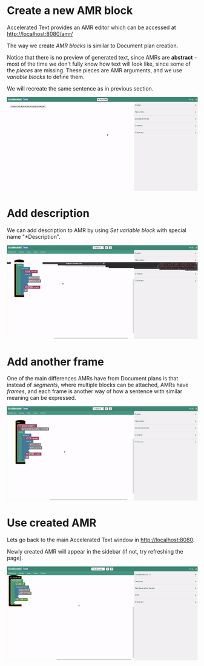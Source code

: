 # Create a new AMR block

Accelerated Text provides an AMR editor which can be accessed at [http://localhost:8080/amr/](http://localhost:8080/amr/)

The way we create *AMR blocks* is similar to Document plan creation. 

Notice that there is no preview of generated text, since AMRs are **abstract** - most of the time we don't fully know how text will look like, since some of the *pieces* are missing. These pieces are AMR arguments, and we use *variable blocks* to define them. 

We will recreate the same sentence as in previous section.

![create-amr](assets/first_steps/07-create-amr.gif)

# Add description

We can add description to AMR by using *Set variable block* with special name "*Description".

![add-amr-description](assets/first_steps/08-add-amr-description.gif)

# Add another frame

One of the main differences AMRs have from Document plans is that instead of *segments*, where multiple blocks can be attached, AMRs have *frames*, and each frame is another way of how a sentence with similar meaning can be expressed.

![add-amr-frame](assets/first_steps/09-add-amr-frame.gif)

# Use created AMR

Lets go back to the main Accelerated Text window in [http://localhost:8080](http://localhost:8080).

Newly created AMR will appear in the sidebar (if not, try refreshing the page).

![use-amr](assets/first_steps/10-use-amr.gif)
